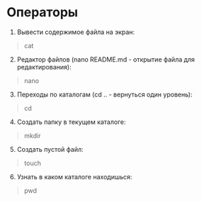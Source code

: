# Операторы  
1. Вывести содержимое файла на экран:
> cat 
2. Редактор файлов (nano README.md - открытие файла для редактирования):
> nano
3. Переходы по каталогам (cd .. - вернуться один уровень):
>  cd 
4. Создать папку в текущем каталоге:
> mkdir 
5. Создать пустой файл:
> touch
6. Узнать в каком каталоге находишься:
>  pwd

